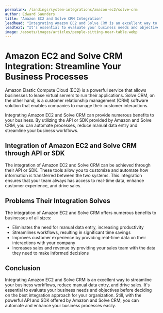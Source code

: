```yaml
---
permalink: /landings/system-integrations/amazon-ec2/solve-crm
author: Edward Saunders
title: "Amazon EC2 and Solve CRM Integration"
leadhead: "Integrating Amazon EC2 and Solve CRM is an excellent way to streamline your business workflows, reduce manual data entry, and drive sales"
leadtext: "It's essential to evaluate your business needs and objectives before deciding on the best integration approach for your organization. Still, with the powerful API and SDK offered by Amazon and Solve CRM, you can automate and enhance your business processes easily."
image: /assets/images/articles/people-sitting-near-table.webp
---
```

<div class="arttext">	<h1>Amazon EC2 and Solve CRM Integration: Streamline Your Business Processes</h1>
	<p>Amazon Elastic Compute Cloud (EC2) is a powerful service that allows businesses to lease virtual servers to run their applications. Solve CRM, on the other hand, is a customer relationship management (CRM) software solution that enables companies to manage their customer interactions.</p>
	<p>Integrating Amazon EC2 and Solve CRM can provide numerous benefits to your business. By utilizing the API or SDK provided by Amazon and Solve CRM, you can automate processes, reduce manual data entry and streamline your business workflows.</p>
	<h2>Integration of Amazon EC2 and Solve CRM through API or SDK</h2>
	<p>The integration of Amazon EC2 and Solve CRM can be achieved through their API or SDK. These tools allow you to customize and automate how information is transferred between the two systems. This integration ensures that your team always has access to real-time data, enhance customer experience, and drive sales.</p>
	<h2>Problems Their Integration Solves</h2>
	<p>The integration of Amazon EC2 and Solve CRM offers numerous benefits to businesses of all sizes:</p>
	<ul>
		<li>Eliminates the need for manual data entry, increasing productivity</li>
		<li>Streamlines workflows, resulting in significant time savings</li>
		<li>Improves customer experience by providing real-time data on their interactions with your company</li>
		<li>Increases sales and revenue by providing your sales team with the data they need to make informed decisions</li>
	</ul>
	<h2>Conclusion</h2>
	<p>Integrating Amazon EC2 and Solve CRM is an excellent way to streamline your business workflows, reduce manual data entry, and drive sales. It's essential to evaluate your business needs and objectives before deciding on the best integration approach for your organization. Still, with the powerful API and SDK offered by Amazon and Solve CRM, you can automate and enhance your business processes easily.</p>
</div>